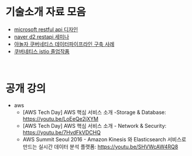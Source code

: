 # 기술소개 자료 모음
* [microsoft restful api 디자인](https://docs.microsoft.com/ko-kr/azure/architecture/best-practices/api-design)
* [naver d2 restapi 세미나](https://youtu.be/RP_f5dMoHFc)
* [야놀자 쿠버네티스 데이터파이프라인 구축 사례](https://speakerdeck.com/1ambda/machine-learning-on-kubernetes?slide=13)
* [쿠버네티스 istio 졸업작품](https://youtu.be/TDG2syZHrpI)

<br>

# 공개 강의
* aws
  * [AWS Tech Day] AWS 핵심 서비스 소개 -Storage & Database: https://youtu.be/LoEeQe2jXYM
  * [AWS Tech Day] AWS 핵심 서비스 소개 - Network & Security: https://youtu.be/7HvdFkVDCHQ
  * AWS Summit Seoul 2016 - Amazon Kinesis 와 Elasticsearch 서비스로 만드는 실시간 데이터 분석 플랫폼: https://youtu.be/SHVWcAW4RQ8